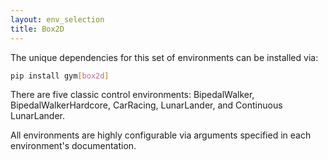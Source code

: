 ```yaml
---
layout: env_selection
title: Box2D
---
```


The unique dependencies for this set of environments can be installed via:

````bash
pip install gym[box2d]
````

There are five classic control environments: BipedalWalker, BipedalWalkerHardcore, CarRacing, LunarLander, and Continuous LunarLander. 

All environments are highly configurable via arguments specified in each environment's documentation.


